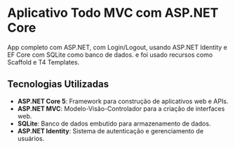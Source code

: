 # Aplicativo Todo MVC com ASP.NET Core

 App completo com ASP.NET, com Login/Logout, usando ASP.NET Identity e EF Core com SQLite como banco de dados. e foi usado recursos como Scaffold e T4 Templates.

## Tecnologias Utilizadas

- **ASP.NET Core 5**: Framework para construção de aplicativos web e APIs.
- **ASP.NET MVC**: Modelo-Visão-Controlador para a criação de interfaces web.
- **SQLite**: Banco de dados embutido para armazenamento de dados.
- **ASP.NET Identity**: Sistema de autenticação e gerenciamento de usuários.


